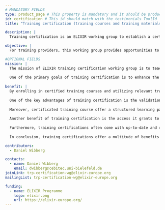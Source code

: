 ```yaml
---
# MANDATORY FIELDS
type: product_page # This property is mandatory and it should be product_page
id: certification # This id should match with the testimonials ToolId
title: "Training certification (training courses and training materials)"

description: |
  Training certification is an ELIXIR working group to establish a certification process for training courses and training material within ELIXIR and beyond. 

objective: |
  For training providers, this working group provides opportunities to certificate their training events, for trainers, the working group offers an environment for improving materials and event information; for trainees, it offers a possibility to check the quality of a training course.

#OPTIONAL FIELDS
mission: |
  The mission of ELIXIR training certification working group is to teach the highest standard of proficiency, knowledge, and competence in life science training. Certification is a validation of a training course affirming that it met the necessary benchmarks to excel in life sciences.
 
  One of the primary goals of training certification is to enhance the overall quality and standardization of scientific practice. By establishing specific criteria and requirements, it ensures that certified training courses and materials will teach and include the necessary knowledge, skills, and expertise.
 
benefit: |
  By enrolling in certified training courses and utilizing relevant training materials, learners can unlock a world of opportunities and propel their careers to new heights.
 
  One of the key advantages of training certification is the validation it provides. Obtaining a recognized certification demonstrates to employers and peers that the course possess a certain level of expertise and competence in a specific field. This validation can significantly boost the credibility and visibility of the training course and training material.
 
  Moreover, certificated training course offer a structured learning path. They provide a comprehensive curriculum designed by experts, ensuring that the participant will acquire a well-rounded understanding of the subject matter. This structured approach helps the participant building a strong foundation and develop specialized skills, enabling them to tackle real-world challenges with confidence.
 
  Another benefit of training certification is the access it grants to a vast network of professionals. By joining a certified training program, the trainer become part of a community of like-minded individuals who share similar goals and interests. This network can be invaluable for networking, collaboration, and knowledge sharing, fostering personal and professional growth.
 
  Furthermore, training certifications often come with up-to-date and relevant course materials. These materials are carefully curated to provide the most current insights, best practices, and practical examples. By leveraging these resources, trainer can stay ahead of the curve, adapt to evolving trends, and remain competitive in your field.
 
  In conclusion, training certifications offer a multitude of benefits and exciting visions for individuals. From validation and structured learning to networking opportunities and access to relevant materials, certifications empower learners to excel in their chosen fields.

contributors:
  - Daniel Wibberg

contacts:
  - name: Daniel Wibberg
    email: dwibberg@cebitec.uni-bielefeld.de
joinLink: trp-certification-wg@elixir-europe.org
mailingList: trp-certification-wg@elixir-europe.org

funding:
  - name: ELIXIR Programme
    logo: elixir.png
    url: https://elixir-europe.org/
---
```


